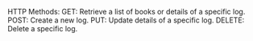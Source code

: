 HTTP Methods:
GET: Retrieve a list of books or details of a specific log.
POST: Create a new log.
PUT: Update details of a specific log.
DELETE: Delete a specific log.
